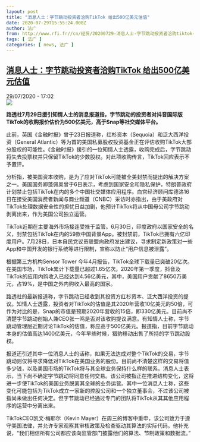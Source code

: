 ```yaml
---
layout: post
title: "消息人士：字节跳动投资者洽购TikTok 给出500亿美元估值"
date: 2020-07-29T15:55:24.000Z
author: 法广
from: http://www.rfi.fr//cn/经贸/20200729-消息人士-字节跳动投资者洽购tiktok-给出500亿美元估值
tags: [ 法广 ]
categories: [ news, 法广 ]
---
```

<!--1596038124000-->
[消息人士：字节跳动投资者洽购TikTok 给出500亿美元估值](http://www.rfi.fr//cn/%E7%BB%8F%E8%B4%B8/20200729-%E6%B6%88%E6%81%AF%E4%BA%BA%E5%A3%AB-%E5%AD%97%E8%8A%82%E8%B7%B3%E5%8A%A8%E6%8A%95%E8%B5%84%E8%80%85%E6%B4%BD%E8%B4%ADtiktok-%E7%BB%99%E5%87%BA500%E4%BA%BF%E7%BE%8E%E5%85%83%E4%BC%B0%E5%80%BC)
------

<div>
<div>29/07/2020 - 17:02</div><img src="https://s.rfi.fr/media/display/32c2e9d0-ccba-11ea-8ee3-005056bf87d6/w:310/p:16x9/2020-07-16T045305Z_1572845887_RC24UH9N1IG1_RTRMADP_3_USA-LEGISLATION-TIKTOK.JPG"><p><strong>路透社7月29日援引知情人士的消息报道指，字节跳动的投资者对抖音国际版TikTok的收购报价估价为500亿美元，高于Snap等社交媒体平台。</strong></p><div class="t-content__body u-clearfix"><div class="m-interstitial"></div><p>此前，英国《金融时报》曾于23日报道称，红杉资本（Sequoia）和泛大西洋投资（General Atlantic）等为首的美国私募股权投资基金正在评估收购TikTok大部分股权的可能性。《金融时报》援引的一位知情人士透露，收购完成后，字节跳动将失去投票权并只保留TikTok的少数股权。对此项收购传言，TikTok回应表示不予置评。</p><p>分析指，被美国资本收购，是为了应对TikTok可能被全美封禁而提出的解决方案之一。美国国务卿蓬佩奥曾于6日表示，考虑到国家安全和隐私保护，特朗普政府计划禁止包括TikTok在内的多个中国社交媒体应用程序。白宫经济顾问库德洛16日在接受美国消费者新闻与商业频道（CNBC）采访时亦指出，由于美政府对TikTok处理数据安全性的担忧日益加剧，他预计TikTok将从中国母公司字节跳动剥离出来，作为美国公司独立运营。</p><p>TikTok近期在主要海外市场接连受挫于监管。6月30日，印度政府以国家安全的名义，封禁包括TikTok在内的59款中国背景App。被封禁前，TikTok已拥有六亿印度用户。7月28日，日本自民党议员联盟向政府发出建议，寻求制定新政策对一些App和中国开发的银行系统等进行限制，宣称以防止“用户信息被泄露”。</p><p>根据第三方机构Sensor Tower 今年4月报告，TikTok全球下载量已突破20亿次。在美国市场，TikTok累计下载量已超过1.65亿次。2020年第一季度，抖音及TikTok的应用内购收入已经达到4.56亿美元，其中，美国用户贡献了8650万美元，占19%，是中国之外内购收入最高的国家。</p><p>路透社的最新报道称，字节跳动已经收到其投资方红杉资本、泛大西洋投资的提议。知情人士透露，投资者对TikTok的估值是其2020年营收10亿美元的50倍，可作为对比的是，Snap的市值是预期2020年营收的15倍，即330亿美元。目前尚不清楚字节跳动创始人兼CEO张一鸣是否对该收购提议满意。有知情人士称，字节跳动管理层近期讨论TikTok的估值，称应高于500亿美元。报道指，目前字节跳动本身的估值高达1400亿美元，今年早些时候，猎豹移动出售了所持的字节跳动股权。</p><p>报道还引述其中一位消息人士的话称，如果无法达成对整个TikTok的交易，字节跳动则仅将寻求降低对TikTok在美国业务的股份。目前尚不清楚这样的交易将值多少钱，以及美国市场的TikTok将与其全球业务保持什么样的联系。消息人士表示，当下尚不确定字节跳动将同意任何交易。该公司被指正在推进结构变化，这将进一步使TikTok的美国业务脱离其全球的业务运营。其中一位消息人士称，这些变化可能包括为TikTok成立一家新的控股公司和一个独立董事会，不过该公司被指尚未做出任何决定。但字节跳动已经通过专门的团队将TikTok从其其他应用程序的运营中分离出来。</p><p>TikTokCEO凯文·梅耶尔（Kevin Mayer）在周三的博客中重申，该公司致力于遵守美国法律，并允许专家观察其审核政策及检查驱动其算法的实际代码。他补充说，“我们相信所有公司都应该向监管部门披露他们的算法、节制政策和数据流。”</p><div class="o-self-promo o-self-promo--nl o-self-promo--hidden" data-selfpromo-newsletter></div><div class="o-self-promo o-self-promo--app o-self-promo--hidden" data-selfpromo-app></div></div>
</div>

